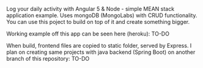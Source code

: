 Log your daily activity with Angular 5 & Node  - simple MEAN stack application example. Uses mongoDB (MongoLabs) with CRUD functionality. You can use this poject to build on top of it and create something bigger.

Working example off this app can be seen here (heroku): TO-DO

When build, frontend files are copied to static folder, served by Express.
I plan on creating same projects with java backend (Spring Boot) on another branch of this repository: TO-DO